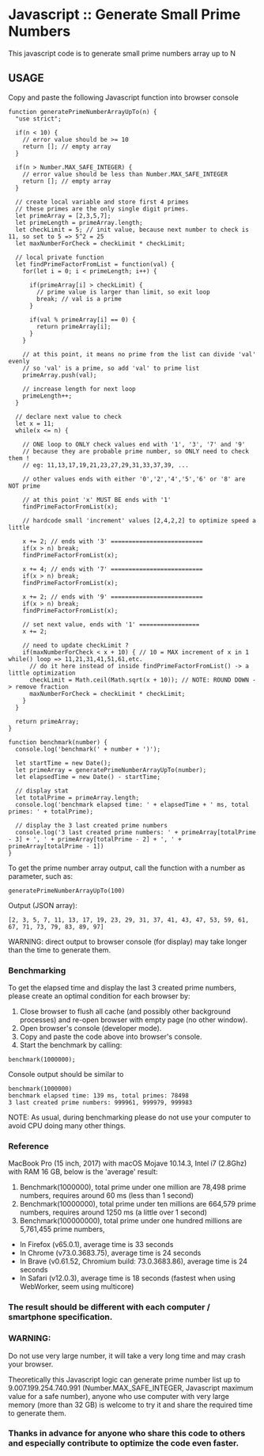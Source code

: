# Javascript :: Generate Small Prime Numbers

This javascript code is to generate small prime numbers array up to N

## USAGE
Copy and paste the following Javascript function into browser console

```
function generatePrimeNumberArrayUpTo(n) {
  "use strict";

  if(n < 10) {
    // error value should be >= 10
    return []; // empty array
  }

  if(n > Number.MAX_SAFE_INTEGER) {
    // error value should be less than Number.MAX_SAFE_INTEGER
    return []; // empty array
  }

  // create local variable and store first 4 primes
  // these primes are the only single digit primes.
  let primeArray = [2,3,5,7];
  let primeLength = primeArray.length;
  let checkLimit = 5; // init value, because next number to check is 11, so set to 5 => 5^2 = 25
  let maxNumberForCheck = checkLimit * checkLimit;

  // local private function
  let findPrimeFactorFromList = function(val) {
    for(let i = 0; i < primeLength; i++) {

      if(primeArray[i] > checkLimit) {
        // prime value is larger than limit, so exit loop
        break; // val is a prime
      }

      if(val % primeArray[i] == 0) {
        return primeArray[i];
      }
    }

    // at this point, it means no prime from the list can divide 'val' evenly
    // so 'val' is a prime, so add 'val' to prime list
    primeArray.push(val);

    // increase length for next loop
    primeLength++;
  }

  // declare next value to check
  let x = 11;
  while(x <= n) {

    // ONE loop to ONLY check values end with '1', '3', '7' and '9'
    // because they are probable prime number, so ONLY need to check them !
    // eg: 11,13,17,19,21,23,27,29,31,33,37,39, ...

    // other values ends with either '0','2','4','5','6' or '8' are NOT prime

    // at this point 'x' MUST BE ends with '1'
    findPrimeFactorFromList(x);

    // hardcode small 'increment' values [2,4,2,2] to optimize speed a little

    x += 2; // ends with '3' ==========================
    if(x > n) break;
    findPrimeFactorFromList(x);

    x += 4; // ends with '7' ==========================
    if(x > n) break;
    findPrimeFactorFromList(x);

    x += 2; // ends with '9' ==========================
    if(x > n) break;
    findPrimeFactorFromList(x);

    // set next value, ends with '1' =================
    x += 2;

    // need to update checkLimit ?
    if(maxNumberForCheck < x + 10) { // 10 = MAX increment of x in 1 while() loop => 11,21,31,41,51,61,etc.
      // do it here instead of inside findPrimeFactorFromList() -> a little optimization
      checkLimit = Math.ceil(Math.sqrt(x + 10)); // NOTE: ROUND DOWN -> remove fraction
      maxNumberForCheck = checkLimit * checkLimit;
    }
  }

  return primeArray;
}

function benchmark(number) {
  console.log('benchmark(' + number + ')');

  let startTime = new Date();
  let primeArray = generatePrimeNumberArrayUpTo(number);
  let elapsedTime = new Date() - startTime;

  // display stat
  let totalPrime = primeArray.length;
  console.log('benchmark elapsed time: ' + elapsedTime + ' ms, total primes: ' + totalPrime);

  // display the 3 last created prime numbers
  console.log('3 last created prime numbers: ' + primeArray[totalPrime - 3] + ', ' + primeArray[totalPrime - 2] + ', ' + primeArray[totalPrime - 1])
}
```
To get the prime number array output, call the function with a number as parameter, such as:
```
generatePrimeNumberArrayUpTo(100)
```
Output (JSON array):
```
[2, 3, 5, 7, 11, 13, 17, 19, 23, 29, 31, 37, 41, 43, 47, 53, 59, 61, 67, 71, 73, 79, 83, 89, 97]
```
WARNING: direct output to browser console (for display) may take longer than the time to generate them.

### Benchmarking
To get the elapsed time and display the last 3 created prime numbers, please create an optimal condition for each browser by:
1. Close browser to flush all cache (and possibly other background processes) and re-open browser with empty page (no other window).
2. Open browser's console (developer mode).
3. Copy and paste the code above into browser's console.
4. Start the benchmark by calling:
```
benchmark(1000000);
```
Console output should be similar to
```
benchmark(1000000)
benchmark elapsed time: 139 ms, total primes: 78498
3 last created prime numbers: 999961, 999979, 999983
```
NOTE: As usual, during benchmarking please do not use your computer to avoid CPU doing many other things.

### Reference
MacBook Pro (15 inch, 2017) with macOS Mojave 10.14.3, Intel i7 (2.8Ghz) with RAM 16 GB, below is the 'average' result:
1. Benchmark(1000000), total prime under one million are 78,498 prime numbers, requires around 60 ms (less than 1 second)
2. Benchmark(10000000), total prime under ten millions are 664,579 prime numbers, requires around 1250 ms (a little over 1 second)
3. Benchmark(100000000), total prime under one hundred millions are 5,761,455 prime numbers,
* In Firefox (v65.0.1), average time is 33 seconds
* In Chrome (v73.0.3683.75), average time is 24 seconds
* In Brave (v0.61.52, Chromium build: 73.0.3683.86), average time is 24 seconds
* In Safari (v12.0.3), average time is 18 seconds (fastest when using WebWorker, seem using multicore)

### The result should be different with each computer / smartphone specification.

### WARNING:
Do not use very large number, it will take a very long time and may crash your browser.

Theoretically this Javascript logic can generate prime number list up to 9.007.199.254.740.991 (Number.MAX_SAFE_INTEGER, Javascript maximum value for a safe number), anyone who use computer with very large memory (more than 32 GB) is welcome to try it and share the required time to generate them.


### Thanks in advance for anyone who share this code to others and especially contribute to optimize the code even faster.

